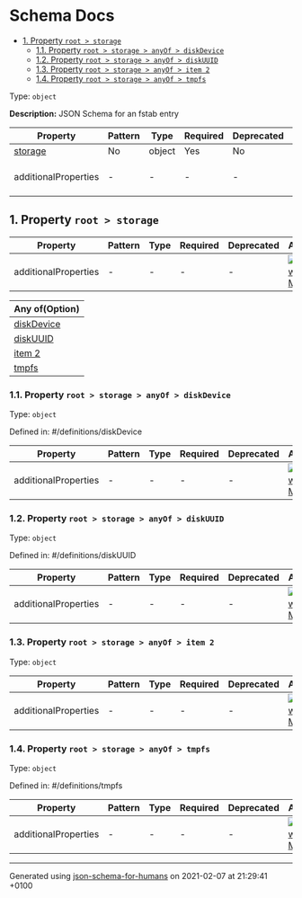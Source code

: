 # Schema Docs

- [1. Property `root > storage`](#storage)
  - [1.1. Property `root > storage > anyOf > diskDevice`](#storage_anyOf_i0)
  - [1.2. Property `root > storage > anyOf > diskUUID`](#storage_anyOf_i1)
  - [1.3. Property `root > storage > anyOf > item 2`](#storage_anyOf_i2)
  - [1.4. Property `root > storage > anyOf > tmpfs`](#storage_anyOf_i3)

Type: `object`

**Description:** JSON Schema for an fstab entry

| Property | Pattern | Type | Required | Deprecated | Additional | Description |
| -------- | ------- | ---- | -------- | ---------- | ---------- | ----------- |
| [storage](#storage)|No|object|Yes|No| No|-|
  | additionalProperties | - | - | - | - |  [![made-with-Markdown](https://img.shields.io/badge/Any%20type-allowed-green)](# "Additional Properties of any type are allowed.") | - |

## <a name="storage"></a>1. Property `root > storage`

| Property | Pattern | Type | Required | Deprecated | Additional | Description |
| -------- | ------- | ---- | -------- | ---------- | ---------- | ----------- |
  | additionalProperties | - | - | - | - |  [![made-with-Markdown](https://img.shields.io/badge/Any%20type-allowed-green)](# "Additional Properties of any type are allowed.") | - |

| Any of(Option) | 
| ---- |
| [diskDevice](#storage_anyOf_i0) |
| [diskUUID](#storage_anyOf_i1) |
| [item 2](#storage_anyOf_i2) |
| [tmpfs](#storage_anyOf_i3) |
### <a name="storage_anyOf_i0"></a>1.1. Property `root > storage > anyOf > diskDevice`
Type: `object`

Defined in: #/definitions/diskDevice

| Property | Pattern | Type | Required | Deprecated | Additional | Description |
| -------- | ------- | ---- | -------- | ---------- | ---------- | ----------- |
  | additionalProperties | - | - | - | - |  [![made-with-Markdown](https://img.shields.io/badge/Any%20type-allowed-green)](# "Additional Properties of any type are allowed.") | - |

### <a name="storage_anyOf_i1"></a>1.2. Property `root > storage > anyOf > diskUUID`
Type: `object`

Defined in: #/definitions/diskUUID

| Property | Pattern | Type | Required | Deprecated | Additional | Description |
| -------- | ------- | ---- | -------- | ---------- | ---------- | ----------- |
  | additionalProperties | - | - | - | - |  [![made-with-Markdown](https://img.shields.io/badge/Any%20type-allowed-green)](# "Additional Properties of any type are allowed.") | - |

### <a name="storage_anyOf_i2"></a>1.3. Property `root > storage > anyOf > item 2`
Type: `object`

| Property | Pattern | Type | Required | Deprecated | Additional | Description |
| -------- | ------- | ---- | -------- | ---------- | ---------- | ----------- |
  | additionalProperties | - | - | - | - |  [![made-with-Markdown](https://img.shields.io/badge/Any%20type-allowed-green)](# "Additional Properties of any type are allowed.") | - |

### <a name="storage_anyOf_i3"></a>1.4. Property `root > storage > anyOf > tmpfs`
Type: `object`

Defined in: #/definitions/tmpfs

| Property | Pattern | Type | Required | Deprecated | Additional | Description |
| -------- | ------- | ---- | -------- | ---------- | ---------- | ----------- |
  | additionalProperties | - | - | - | - |  [![made-with-Markdown](https://img.shields.io/badge/Any%20type-allowed-green)](# "Additional Properties of any type are allowed.") | - |

----------------------------------------------------------------------------------------------------------------------------
Generated using [json-schema-for-humans](https://github.com/coveooss/json-schema-for-humans) on 2021-02-07 at 21:29:41 +0100
